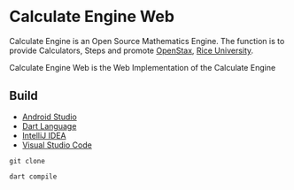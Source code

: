 [Android]: https://developer.android.com/studio
[Dart]: https://dart.dev/
[IDEA]: https://jetbrains.com/idea/
[Rice]: https://rice.edu
[Stax]: https://openstax.org
[VSCode]: https://code.visualstudio.com/docs

<a href="https://github.com/HyaenaTechnologies/calculate_engine">
  <h1>
    <picture>
      <img src="https://github.com/HyaenaTechnologies/calculate_engine/blob/main/assets/hce_markdown.png" alt="">
    </picture>
  </h1>
</a>

# Calculate Engine Web

Calculate Engine is an Open Source Mathematics Engine. The function is to provide Calculators, 
Steps and promote [OpenStax][Stax], [Rice University][Rice].

Calculate Engine Web is the Web Implementation of the Calculate Engine

## Build

- [Android Studio][Android]
- [Dart Language][Dart]
- [IntelliJ IDEA][IDEA]
- [Visual Studio Code][VSCode]

```shell
git clone

dart compile
```